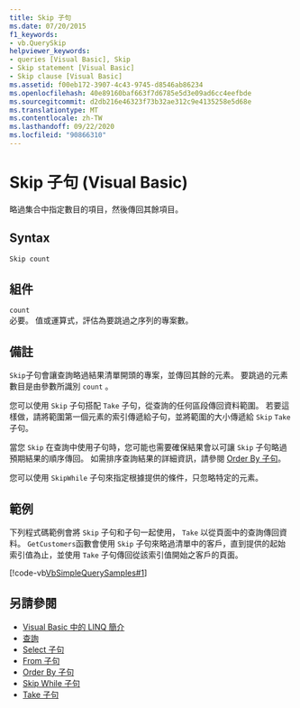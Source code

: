 ```yaml
---
title: Skip 子句
ms.date: 07/20/2015
f1_keywords:
- vb.QuerySkip
helpviewer_keywords:
- queries [Visual Basic], Skip
- Skip statement [Visual Basic]
- Skip clause [Visual Basic]
ms.assetid: f00eb172-3907-4c43-9745-d8546ab86234
ms.openlocfilehash: 40e89160baf663f7d6785e5d3e09ad6cc4eefbde
ms.sourcegitcommit: d2db216e46323f73b32ae312c9e4135258e5d68e
ms.translationtype: MT
ms.contentlocale: zh-TW
ms.lasthandoff: 09/22/2020
ms.locfileid: "90866310"
---
```

# <a name="skip-clause-visual-basic"></a>Skip 子句 (Visual Basic)

略過集合中指定數目的項目，然後傳回其餘項目。  
  
## <a name="syntax"></a>Syntax  
  
```vb  
Skip count  
```  
  
## <a name="parts"></a>組件  

 `count`  
 必要。 值或運算式，評估為要跳過之序列的專案數。  
  
## <a name="remarks"></a>備註  

 `Skip`子句會讓查詢略過結果清單開頭的專案，並傳回其餘的元素。 要跳過的元素數目是由參數所識別 `count` 。  
  
 您可以使用 `Skip` 子句搭配 `Take` 子句，從查詢的任何區段傳回資料範圍。 若要這樣做，請將範圍第一個元素的索引傳遞給子句，並將範圍的大小傳遞給 `Skip` `Take` 子句。  
  
 當您 `Skip` 在查詢中使用子句時，您可能也需要確保結果會以可讓 `Skip` 子句略過預期結果的順序傳回。 如需排序查詢結果的詳細資訊，請參閱 [Order By 子句](order-by-clause.md)。  
  
 您可以使用 `SkipWhile` 子句來指定根據提供的條件，只忽略特定的元素。  
  
## <a name="example"></a>範例  

 下列程式碼範例會將 `Skip` 子句和子句一起使用， `Take` 以從頁面中的查詢傳回資料。 `GetCustomers`函數會使用 `Skip` 子句來略過清單中的客戶，直到提供的起始索引值為止，並使用 `Take` 子句傳回從該索引值開始之客戶的頁面。  
  
 [!code-vb[VbSimpleQuerySamples#1](~/samples/snippets/visualbasic/VS_Snippets_VBCSharp/VbSimpleQuerySamples/VB/QuerySamples1.vb#1)]  
  
## <a name="see-also"></a>另請參閱

- [Visual Basic 中的 LINQ 簡介](../../programming-guide/language-features/linq/introduction-to-linq.md)
- [查詢](index.md)
- [Select 子句](select-clause.md)
- [From 子句](from-clause.md)
- [Order By 子句](order-by-clause.md)
- [Skip While 子句](skip-while-clause.md)
- [Take 子句](take-clause.md)
